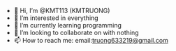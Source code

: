 - 👋 Hi, I’m @KMT113 (KMTRUONG)
- 👀 I’m interested in everything
- 🌱 I’m currently learning programming
- 💞️ I’m looking to collaborate on with nothing
- 📫 How to reach me: email:truong633219@gmail.com

<!---
KMT113/KMT113 is a ✨ special ✨ repository because its `README.md` (this file) appears on your GitHub profile.
You can click the Preview link to take a look at your changes.
--->
